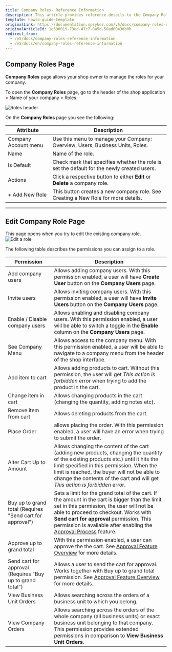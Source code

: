 ```yaml
---
title: Company Roles- Reference Information
description: This article provides reference details to the Company Roles feature in Spryker OS.
template: howto-guide-template
originalLink: https://documentation.spryker.com/v5/docs/company-roles-reference-information
originalArticleId: 1e596019-73ed-47c7-8a5d-50ad8043db0b
redirect_from:
  - /v5/docs/company-roles-reference-information
  - /v5/docs/en/company-roles-reference-information
---
```


## Company Roles Page
**Company Roles** page allows your shop owner to manage the roles for your company.

To open the **Company Roles** page, go to the header of the shop application > Name of your company > Roles.

![Roles header](https://spryker.s3.eu-central-1.amazonaws.com/docs/User+Guides/Shop+User+Guides/Company+Roles/roles-header.png) 

On the **Company Roles** page you see the following:

| Attribute | Description |
|---|---|
|  Company Account menu | Use this menu to manage your Company: Overview, Users, Business Units, Roles. |
|  Name | Name of the role. |
|  Is Default | Check mark that specifies whether the role is set the default for the newly created users. |
|  Actions | Click a respective button to either **Edit** or **Delete** a company role. |
|  + Add New Role | This button creates a new company role. See Creating a New Role for more details. |
***

## Edit Company Role Page
This page opens when you try to edit the existing company role.
![Edit a role](https://spryker.s3.eu-central-1.amazonaws.com/docs/User+Guides/Shop+User+Guides/Company+Roles/edit-role.png) 

The following table describes the permissions you can assign to a role.

| Permission | Description |
| --- | --- |
| Add company users | Allows adding company users. With this permission enabled, a user will have **Create User** button on the **Company Users** page. |
| Invite users | Allows inviting company users. With this permission enabled, a user will have **Invite Users** button on the **Company Users** page. |
| Enable / Disable company users |  Allows enabling and disabling company users. With this permission enabled, a user will be able to switch a toggle in the **Enable** column on the **Company Users** page. |
| See Company Menu | Allows access to the company menu. With this permission enabled, a user will be able to navigate to a company menu from the header of the shop interface. |
| Add item to cart | Allows adding products to cart. Without this permission, the user will get *This action is forbidden* error when trying to add the product in the cart. |
| Change item in cart | Allows changing products in the cart (changing the quantity, adding notes etc). |
| Remove item from cart | Allows deleting products from the cart. |
| Place Order |  allows placing the order. With this permission enabled, a user will have  an error when trying to submit the order. |
| Alter Cart Up to Amount | Allows changing the content of the cart (adding new products, changing the quantity of the existing products etc.) until it hits the limit specified in this permission. When the limit is reached, the buyer will not be able to change the contents of the cart and will get *This action is forbidden* error. |
|Buy up to grand total (Requires "Send cart for approval")|Sets a limit for the grand total of the cart. If the amount in the cart is bigger than the limit set in this permission, the user will not be able to proceed to checkout. Works with **Send cart for approval** permission. This permission is available after enabling the [Approval Process](https://documentation.spryker.com/v5/docs/en/approval-process-201903) feature.|
|Approve up to grand total|With this permission enabled, a user can approve the the cart. See [Approval Feature Overview](https://documentation.spryker.com/v5/docs/en/approval-process-overview-201903) for more details.|
|Send cart for approval (Requires "Buy up to grand total")|Allows a user to send the cart for approval. Works together with Buy up to grand total permission. See [Approval Feature Overview](https://documentation.spryker.com/v5/docs/en/approval-process-overview-201903) for more details.|
|View Business Unit Orders|Allows searching across the orders of a business unit to which you belong.|
|View Company Orders| Allows searching across the orders of the whole company (all business units) or exact business unit belonging to that company. This permission provides extended permissions in comparison to  **View Business Unit Orders**.|


